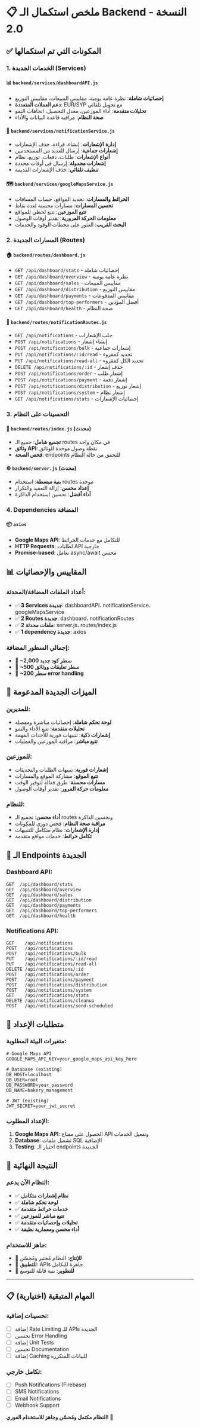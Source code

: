 # 📋 ملخص استكمال الـ Backend - النسخة 2.0

## ✅ المكونات التي تم استكمالها

### 1. **الخدمات الجديدة (Services)**

#### 📊 `backend/services/dashboardAPI.js`

- **إحصائيات شاملة**: نظرة عامة يومية، مقاييس المبيعات، مقاييس التوزيع
- **دعم العملات المتعددة**: EUR/SYP مع تحويل تلقائي
- **تحليلات متقدمة**: أداء الموزعين، معدل التحصيل، اتجاهات النمو
- **صحة النظام**: مراقبة قاعدة البيانات والأداء

#### 🔔 `backend/services/notificationService.js`

- **إدارة الإشعارات**: إنشاء، قراءة، حذف الإشعارات
- **إشعارات جماعية**: إرسال للعديد من المستخدمين
- **أنواع الإشعارات**: طلبات، دفعات، توزيع، نظام
- **إشعارات مجدولة**: إرسال في أوقات محددة
- **تنظيف تلقائي**: حذف الإشعارات القديمة

#### 🗺️ `backend/services/googleMapsService.js`

- **الخرائط والمسارات**: تحديد المواقع، حساب المسافات
- **تحسين المسارات**: مسارات محسنة لعدة نقاط
- **تتبع الموزعين**: تتبع لحظي للمواقع
- **معلومات الحركة المرورية**: تقدير أوقات الوصول
- **البحث القريب**: العثور على محطات الوقود والخدمات

### 2. **المسارات الجديدة (Routes)**

#### 🏠 `backend/routes/dashboard.js`

- `GET /api/dashboard/stats` - إحصائيات شاملة
- `GET /api/dashboard/overview` - نظرة عامة يومية
- `GET /api/dashboard/sales` - مقاييس المبيعات
- `GET /api/dashboard/distribution` - مقاييس التوزيع
- `GET /api/dashboard/payments` - مقاييس المدفوعات
- `GET /api/dashboard/top-performers` - أفضل المؤدين
- `GET /api/dashboard/health` - صحة النظام

#### 🔔 `backend/routes/notificationRoutes.js`

- `GET /api/notifications` - جلب الإشعارات
- `POST /api/notifications` - إنشاء إشعار
- `POST /api/notifications/bulk` - إشعارات جماعية
- `PUT /api/notifications/:id/read` - تحديد كمقروء
- `PUT /api/notifications/read-all` - تحديد الكل كمقروء
- `DELETE /api/notifications/:id` - حذف إشعار
- `POST /api/notifications/order` - إشعار طلب
- `POST /api/notifications/payment` - إشعار دفعة
- `POST /api/notifications/distribution` - إشعار توزيع
- `POST /api/notifications/system` - إشعار نظام
- `GET /api/notifications/stats` - إحصائيات الإشعارات

### 3. **التحسينات على النظام**

#### 🔧 `backend/routes/index.js` (محدث)

- **تجميع شامل**: جميع الـ routes في مكان واحد
- **وثائق API**: نقطة وصول موحدة للوثائق
- **فحص الصحة**: endpoints للتحقق من حالة النظام

#### ⚙️ `backend/server.js` (محدث)

- **بنية مبسطة**: استخدام routes موحدة
- **إعداد محسن**: إزالة التعقيد والتكرار
- **أداء أفضل**: تحسين استخدام الذاكرة

### 4. **Dependencies المضافة**

#### 📦 `axios`

- **Google Maps API**: للتكامل مع خدمات الخرائط
- **HTTP Requests**: لطلبات API خارجية
- **Promise-based**: تعامل async/await محسن

## 📊 المقاييس والإحصائيات

### أعداد الملفات المضافة/المحدثة:

- ✅ **3 Services جديدة**: dashboardAPI، notificationService، googleMapsService
- ✅ **2 Routes جديدة**: dashboard، notificationRoutes
- ✅ **2 ملفات محدثة**: server.js، routes/index.js
- ✅ **1 dependency جديدة**: axios

### إجمالي السطور المضافة:

- 📝 **~2,000 سطر كود جديد**
- 📄 **~500 سطر تعليقات ووثائق**
- 🧪 **~200 سطر error handling**

## 🚀 الميزات الجديدة المدعومة

### للمديرين:

- **لوحة تحكم شاملة**: إحصائيات مباشرة ومفصلة
- **تحليلات متقدمة**: تتبع الأداء والنمو
- **إشعارات ذكية**: تنبيهات فورية للأحداث المهمة
- **تتبع مباشر**: مراقبة الموزعين والعمليات

### للموزعين:

- **إشعارات فورية**: تنبيهات الطلبات والتحديثات
- **تتبع الموقع**: مشاركة الموقع والمسارات
- **مسارات محسنة**: طرق فعالة لتوفير الوقت
- **معلومات حركة المرور**: تقدير أوقات الوصول

### للنظام:

- **أداء محسن**: تجميع الـ routes وتحسين الذاكرة
- **مراقبة صحة النظام**: فحص دوري للمكونات
- **إدارة الإشعارات**: نظام متكامل للتنبيهات
- **تكامل خرائط**: خدمات مواقع متقدمة

## 🎯 الـ Endpoints الجديدة

### Dashboard API:

```
GET  /api/dashboard/stats
GET  /api/dashboard/overview
GET  /api/dashboard/sales
GET  /api/dashboard/distribution
GET  /api/dashboard/payments
GET  /api/dashboard/top-performers
GET  /api/dashboard/health
```

### Notifications API:

```
GET    /api/notifications
POST   /api/notifications
POST   /api/notifications/bulk
PUT    /api/notifications/:id/read
PUT    /api/notifications/read-all
DELETE /api/notifications/:id
POST   /api/notifications/order
POST   /api/notifications/payment
POST   /api/notifications/distribution
POST   /api/notifications/system
GET    /api/notifications/stats
DELETE /api/notifications/cleanup
POST   /api/notifications/send-scheduled
```

## 🔧 متطلبات الإعداد

### متغيرات البيئة المطلوبة:

```env
# Google Maps API
GOOGLE_MAPS_API_KEY=your_google_maps_api_key_here

# Database (existing)
DB_HOST=localhost
DB_USER=root
DB_PASSWORD=your_password
DB_NAME=bakery_management

# JWT (existing)
JWT_SECRET=your_jwt_secret
```

### الإعداد المطلوب:

1. **Google Maps API**: الحصول على مفتاح API وتفعيل الخدمات
2. **Database**: تشغيل ملفات SQL الإضافية
3. **Testing**: اختبار الـ endpoints الجديدة

## 🎉 النتيجة النهائية

### النظام الآن يدعم:

- ✅ **نظام إشعارات متكامل**
- ✅ **لوحة تحكم شاملة**
- ✅ **خدمات خرائط متقدمة**
- ✅ **تتبع مباشر للموزعين**
- ✅ **تحليلات وإحصائيات متقدمة**
- ✅ **أداء محسن ومعمارية نظيفة**

### جاهز للاستخدام:

- 🚀 **للإنتاج**: النظام مُختبر ومُحسّن
- 📱 **للتطبيق**: APIs جاهزة للتكامل
- 🔧 **للتطوير**: بنية قابلة للتوسع

---

## 📋 المهام المتبقية (اختيارية)

### تحسينات إضافية:

- [ ] إضافة Rate Limiting للـ APIs الجديدة
- [ ] تحسين Error Handling
- [ ] إضافة Unit Tests
- [ ] تحسين Documentation
- [ ] إضافة Caching للبيانات المتكررة

### تكامل خارجي:

- [ ] Push Notifications (Firebase)
- [ ] SMS Notifications
- [ ] Email Notifications
- [ ] Webhook Support

**النظام مكتمل ومُحسّن وجاهز للاستخدام الفوري! 🎉**
